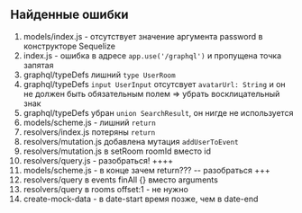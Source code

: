 ## Найденные ошибки

1. models/index.js - отсутствует значение аргумента password в конструкторе Sequelize
2. index.js - ошибка в адресе `app.use('/graphql')` и пропущена точка запятая
3. graphql/typeDefs лишний `type UserRoom`
4. graphql/typeDefs `input UserInput` отсутсвует `avatarUrl: String` и он не должен быть обязательным полем => убрать восклицательный знак
5. graphql/typeDefs убран `union SearchResult`, он нигде не используется
6. models/scheme.js - лишний `return`
7. resolvers/index.js потеряны `return`
8. resolvers/mutation.js добавлена мутация `addUserToEvent`
8. resolvers/mutation.js в setRoom roomId вместо id
9. resolvers/query.js - разобраться! ++++
10. models/scheme.js - в конце зачем return??? -- разобраться +++
11. resolvers/query в events finAll {} вместо arguments
12. resolvers/query в rooms offset:1 - не нужно
13. create-mock-data - в date-start время позже, чем в date-end
